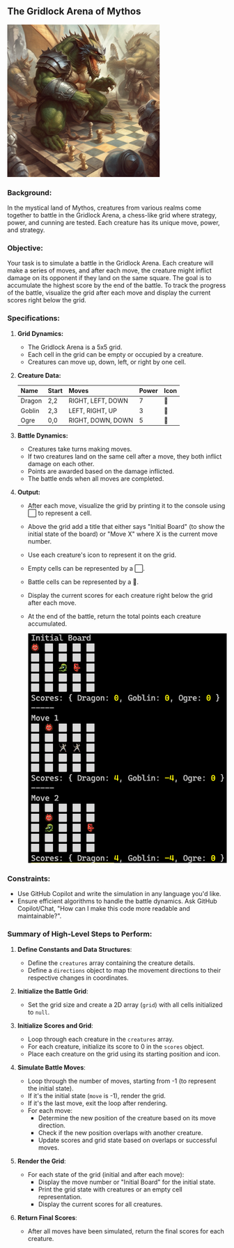 ## The Gridlock Arena of Mythos

<img src="../../Images/mythos-arena.png" width="350" height="350" />

### Background:

In the mystical land of Mythos, creatures from various realms come together to battle in the Gridlock Arena, a chess-like grid where strategy, power, and cunning are tested. Each creature has its unique move, power, and strategy.

### Objective:

Your task is to simulate a battle in the Gridlock Arena. Each creature will make a series of moves, and after each move, the creature might inflict damage on its opponent if they land on the same square. The goal is to accumulate the highest score by the end of the battle. To track the progress of the battle, visualize the grid after each move and display the current scores right below the grid.

### Specifications:

1. **Grid Dynamics:**
    - The Gridlock Arena is a 5x5 grid.
    - Each cell in the grid can be empty or occupied by a creature.
    - Creatures can move up, down, left, or right by one cell.

2. **Creature Data:**

    | Name   | Start | Moves                | Power | Icon |
    |--------|-------|----------------------|-------|------|
    | Dragon | 2,2   | RIGHT, LEFT, DOWN    | 7     | 🐉   |
    | Goblin | 2,3   | LEFT, RIGHT, UP      | 3     | 👺   |
    | Ogre   | 0,0   | RIGHT, DOWN, DOWN    | 5     | 👹   |

3. **Battle Dynamics:**
    - Creatures take turns making moves.
    - If two creatures land on the same cell after a move, they both inflict damage on each other.
    - Points are awarded based on the damage inflicted.
    - The battle ends when all moves are completed.

4. **Output:**
    - After each move, visualize the grid by printing it to the console using ⬜️ to represent a cell. 
    - Above the grid add a title that either says "Initial Board" (to show the initial state of the board) or "Move X" where X is the current move number.
    - Use each creature's icon to represent it on the grid. 
    - Empty cells can be represented by a ⬜️.
    - Battle cells can be represented by a 🤺.
    - Display the current scores for each creature right below the grid after each move.
    - At the end of the battle, return the total points each creature accumulated.


        <img src="../../Images/mythos-board-example.png">

### Constraints:

- Use GitHub Copilot and write the simulation in any language you'd like.
- Ensure efficient algorithms to handle the battle dynamics. Ask GitHub Copilot/Chat, "How can I make this code more readable and maintainable?".

### Summary of High-Level Steps to Perform:

1. **Define Constants and Data Structures**:
   - Define the `creatures` array containing the creature details.
   - Define a `directions` object to map the movement directions to their respective changes in coordinates.

2. **Initialize the Battle Grid**:
   - Set the grid size and create a 2D array (`grid`) with all cells initialized to `null`.

3. **Initialize Scores and Grid**:
   - Loop through each creature in the `creatures` array.
   - For each creature, initialize its score to 0 in the `scores` object.
   - Place each creature on the grid using its starting position and icon.

4. **Simulate Battle Moves**:
   - Loop through the number of moves, starting from -1 (to represent the initial state).
   - If it's the initial state (`move` is -1), render the grid.
   - If it's the last move, exit the loop after rendering.
   - For each move:
     - Determine the new position of the creature based on its move direction.
     - Check if the new position overlaps with another creature.
     - Update scores and grid state based on overlaps or successful moves.

5. **Render the Grid**:
   - For each state of the grid (initial and after each move):
     - Display the move number or "Initial Board" for the initial state.
     - Print the grid state with creatures or an empty cell representation.
     - Display the current scores for all creatures.

6. **Return Final Scores**:
   - After all moves have been simulated, return the final scores for each creature. 
